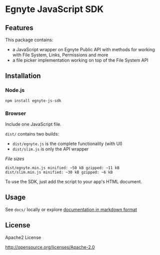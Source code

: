 Egnyte JavaScript SDK
=============

## Features

This package contains:

 - a JavaScript wrapper on Egnyte Public API with methods for working with File System, Links, Permissions and more 
 - a file picker implementation working on top of the File System API
 

## Installation

### Node.js
`npm install egnyte-js-sdk`

### Browser

Include one JavaScript file.

`dist/` contains two builds:

 - `dist/egnyte.js` is the complete functionality (with UI)
 - `dist/slim.js` is only the API wrapper

_File sizes_

```
dist/egnyte.min.js minified: ~50 kB gzipped: ~11 kB
dist/slim.min.js minified: ~30 kB gzipped: ~6 kB
```

To use the SDK, just add the script to your app's HTML document.

## Usage

See `docs/` locally or explore [documentation in markdown format](src/docs/index.md)  

## License

Apache2 License

http://opensource.org/licenses/Apache-2.0
